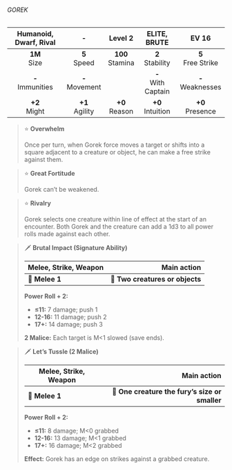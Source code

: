 ###### GOREK

| Humanoid, Dwarf, Rival |         -         |      Level 2       |     ELITE, BRUTE      |        EV 16         |
|:----------------------:|:-----------------:|:------------------:|:---------------------:|:--------------------:|
|     **1M**<br>Size     |  **5**<br>Speed   | **100**<br>Stamina |  **2**<br>Stability   | **5**<br>Free Strike |
|  **-**<br>Immunities   | **-**<br>Movement |                    | **-**<br>With Captain | **-**<br>Weaknesses  |
|    **+2**<br>Might     | **+1**<br>Agility |  **+0**<br>Reason  |  **+0**<br>Intuition  |  **+0**<br>Presence  |

> ⭐️ **Overwhelm**
> 
> Once per turn, when Gorek force moves a target or shifts into a square adjacent to a creature or object, he can make a free strike against them.

> ⭐️ **Great Fortitude**
> 
> Gorek can’t be weakened.

> ⭐️ **Rivalry**
> 
> Gorek selects one creature within line of effect at the start of an encounter. Both Gorek and the creature can add a 1d3 to all power rolls made against each other.

> 🗡 **Brutal Impact (Signature Ability)**
> 
> | **Melee, Strike, Weapon** |                 **Main action** |
> |---------------------------|--------------------------------:|
> | **📏 Melee 1**            | **🎯 Two creatures or objects** |
> 
> **Power Roll + 2:**
> 
> - **≤11:** 7 damage; push 1
> - **12-16:** 11 damage; push 2
> - **17+:** 14 damage; push 3
> 
> **2 Malice:** Each target is M<1 slowed (save ends).

> 🗡 **Let’s Tussle (2 Malice)**
> 
> | **Melee, Strike, Weapon** |                                **Main action** |
> |---------------------------|-----------------------------------------------:|
> | **📏 Melee 1**            | **🎯 One creature the fury’s size or smaller** |
> 
> **Power Roll + 2:**
> 
> - **≤11:** 8 damage; M<0 grabbed
> - **12-16:** 13 damage; M<1 grabbed
> - **17+:** 16 damage; M<2 grabbed
> 
> **Effect:** Gorek has an edge on strikes against a grabbed creature.

